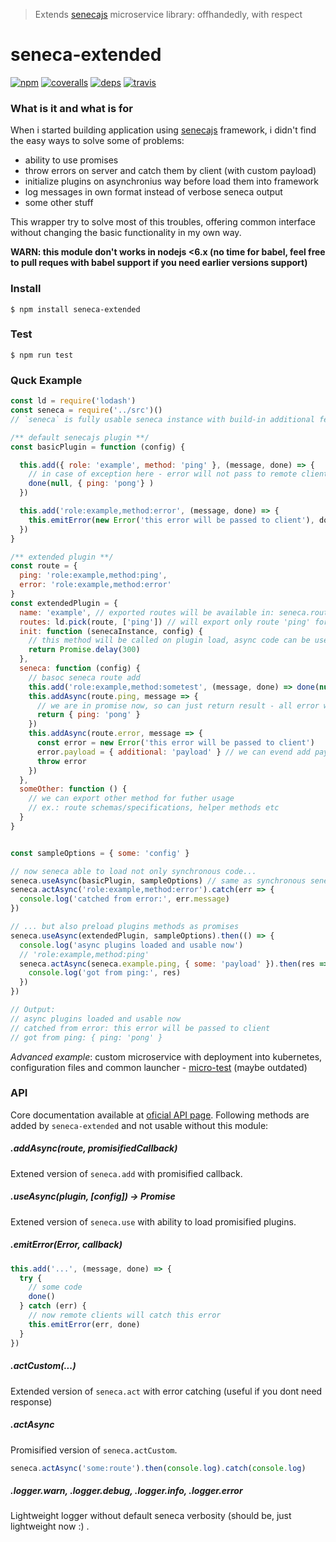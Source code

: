 > Extends [senecajs] microservice library: offhandedly, with respect
>
# seneca-extended
[![npm][badge-npm]][npm]
[![coveralls][badge-coveralls]][coveralls]
[![deps][badge-deps]][deps]
[![travis][badge-travis]][travis]

### What is it and what is for
When i started building application using [senecajs] framework, i didn't find the easy ways to solve some of problems:

* ability to use promises
* throw errors on server and catch them by client (with custom payload)
* initialize plugins on asynchronius way before load them into framework
* log messages in own format instead of verbose seneca output
* some other stuff

This wrapper try to solve most of this troubles, offering common interface without changing the basic functionality in my own way.

__WARN: this module don't works in nodejs <6.x (no time for babel, feel free to pull reques with babel support if you need earlier versions support)__

### Install
```
$ npm install seneca-extended
```

### Test
```
$ npm run test
```

### Quck Example
```js
const ld = require('lodash')
const seneca = require('../src')()
// `seneca` is fully usable seneca instance with build-in additional features

/** default senecajs plugin **/
const basicPlugin = function (config) {

  this.add({ role: 'example', method: 'ping' }, (message, done) => {
    // in case of exception here - error will not pass to remote client
    done(null, { ping: 'pong'} )
  })

  this.add('role:example,method:error', (message, done) => {
    this.emitError(new Error('this error will be passed to client'), done)
  })
}

/** extended plugin **/
const route = {
  ping: 'role:example,method:ping',
  error: 'role:example,method:error'
}
const extendedPlugin = {
  name: 'example', // exported routes will be available in: seneca.routes.example.*
  routes: ld.pick(route, ['ping']) // will export only route 'ping' for example
  init: function (senecaInstance, config) {
    // this method will be called on plugin load, async code can be used here
    return Promise.delay(300)
  },
  seneca: function (config) {
    // basoc seneca route add
    this.add('role:example,method:sometest', (message, done) => done(null, { ping: 'sometes'} ))
    this.addAsync(route.ping, message => {
      // we are in promise now, so can just return result - all error will be handled
      return { ping: 'pong' }
    })
    this.addAsync(route.error, message => {
      const error = new Error('this error will be passed to client')
      error.payload = { additional: 'payload' } // we can evend add payload
      throw error
    })
  },
  someOther: function () {
    // we can export other method for futher usage
    // ex.: route schemas/specifications, helper methods etc
  }
}


const sampleOptions = { some: 'config' }

// now seneca able to load not only synchronous code...
seneca.useAsync(basicPlugin, sampleOptions) // same as synchronous seneca.use
seneca.actAsync('role:example,method:error').catch(err => {
  console.log('catched from error:', err.message)
})

// ... but also preload plugins methods as promises
seneca.useAsync(extendedPlugin, sampleOptions).then(() => {
  console.log('async plugins loaded and usable now')
  // 'role:example,method:ping'
  seneca.actAsync(seneca.example.ping, { some: 'payload' }).then(res => {
    console.log('got from ping:', res)
  })
})

// Output:
// async plugins loaded and usable now
// catched from error: this error will be passed to client
// got from ping: { ping: 'pong' }
```
_Advanced example_: custom microservice with deployment into kubernetes, configuration files and common launcher - [micro-test] (maybe outdated)

###  API

Core documentation available at [oficial API page](http://senecajs.org/api/). Following methods are added by `seneca-extended` and not usable without this module:

##### .addAsync(route, promisifiedCallback)
Extened version of `seneca.add` with promisified callback.

##### .useAsync(plugin, [config]) -> Promise
Extened version of `seneca.use` with ability to load promisified plugins.

##### .emitError(Error, callback)
```js
this.add('...', (message, done) => {
  try {
    // some code
    done()
  } catch (err) {
    // now remote clients will catch this error
    this.emitError(err, done)
  }
})
```

##### .actCustom(...)
Extended version of `seneca.act` with error catching (useful if you dont need response)

##### .actAsync
Promisified version of `seneca.actCustom`.
```js
seneca.actAsync('some:route').then(console.log).catch(console.log)
```

##### .logger.warn, .logger.debug, .logger.info, .logger.error
Lightweight logger without default seneca verbosity (should be, just lightweight now :) .


[micro-test]: https://github.com/afoninsky/micro-test
[seneca-launcher]: https://github.com/afoninsky/seneca-launcher
[senecajs]: https://github.com/senecajs/seneca
[travis]: https://travis-ci.org/afoninsky/seneca-extended
[badge-travis]: https://travis-ci.org/afoninsky/seneca-extended.svg?branch=master
[coveralls]: https://coveralls.io/github/afoninsky/seneca-extended?branch=master
[badge-coveralls]: https://coveralls.io/repos/github/afoninsky/seneca-extended/badge.svg?branch=master
[deps]: https://david-dm.org/afoninsky/seneca-extended
[badge-deps]: https://david-dm.org/afoninsky/seneca-extended.svg
[npm]: https://www.npmjs.com/package/seneca-extended
[badge-npm]: https://badge.fury.io/js/seneca-extended.svg
